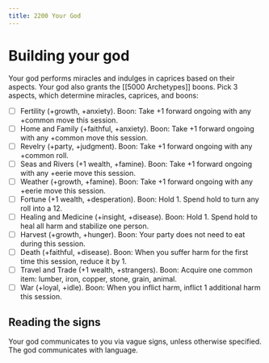```yaml
---
title: 2200 Your God
---
```

# Building your god
Your god performs miracles and indulges in caprices based on their aspects. Your god also grants the [[5000 Archetypes]] boons. Pick 3 aspects, which determine miracles, caprices, and boons:

- [ ] Fertility (+growth, +anxiety). Boon: Take +1 forward ongoing with any +common move this session.
- [ ] Home and Family (+faithful, +anxiety). Boon: Take +1 forward ongoing with any +common move this session. 
- [ ] Revelry (+party, +judgment). Boon: Take +1 forward ongoing with any +common roll.
- [ ] Seas and Rivers (+1 wealth, +famine). Boon: Take +1 forward ongoing with any +eerie move this session.
- [ ] Weather (+growth, +famine). Boon: Take +1 forward ongoing with any +eerie move this session.
- [ ] Fortune (+1 wealth, +desperation). Boon: Hold 1. Spend hold to turn any roll into a 12.
- [ ] Healing and Medicine (+insight, +disease). Boon: Hold 1. Spend hold to heal all harm and stabilize one person. 
- [ ] Harvest (+growth, +hunger). Boon: Your party does not need to eat during this session. 
- [ ] Death (+faithful, +disease). Boon: When you suffer harm for the first time this session, reduce it by 1.
- [ ] Travel and Trade (+1 wealth, +strangers). Boon: Acquire one common item: lumber, iron, copper, stone, grain, animal.
- [ ] War (+loyal, +idle). Boon: When you inflict harm, inflict 1 additional harm this session. 
## Reading the signs
Your god communicates to you via vague signs, unless otherwise specified. The god communicates with language.